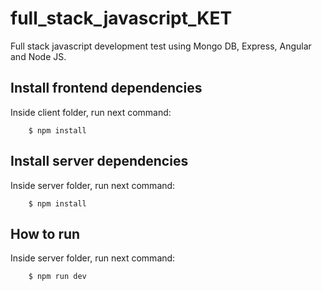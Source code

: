 # full_stack_javascript_KET
Full stack javascript development test using Mongo DB, Express, Angular and Node JS.

## Install frontend dependencies
Inside client folder, run next command:
```
    $ npm install
```

## Install server dependencies
Inside server folder, run next command:
```
    $ npm install
```

## How to run
Inside server folder, run next command:
```
    $ npm run dev
```